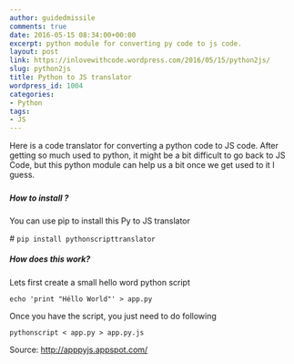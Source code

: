 ```yaml
---
author: guidedmissile
comments: true
date: 2016-05-15 08:34:00+00:00
excerpt: python module for converting py code to js code.
layout: post
link: https://inlovewithcode.wordpress.com/2016/05/15/python2js/
slug: python2js
title: Python to JS translator
wordpress_id: 1004
categories:
- Python
tags:
- JS
---
```


Here is a code translator for converting a python code to JS code. After getting so much used to python, it might be a bit difficult to go back to JS Code, but this python module can help us a bit once we get used to it I guess.


##### 




##### How to install ?


You can use pip to install this Py to JS translator

# `pip install pythonscripttranslator`




##### How does this work?


Lets first create a small hello word python script

`echo 'print "Héllo World"' > app.py`

Once you have the script, you just need to do following

`pythonscript < app.py > app.py.js`





Source: http://apppyjs.appspot.com/
